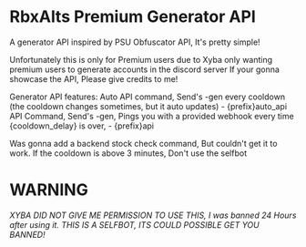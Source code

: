 # RbxAlts Premium Generator API
A generator API inspired by PSU Obfuscator API, It's pretty simple!

Unfortunately this is only for Premium users due to Xyba only wanting premium users to generate accounts in the discord server
If your gonna showcase the API, Please give credits to me!

Generator API features:
 Auto API command, Send's -gen every cooldown (the cooldown changes sometimes, but it auto updates) - {prefix}auto_api
 API Command, Send's -gen, Pings you with a provided webhook every time {cooldown_delay} is over, - {prefix}api
 
 Was gonna add a backend stock check command, But couldn't get it to work.
 If the cooldown is above 3 minutes, Don't use the selfbot
# WARNING
*XYBA DID NOT GIVE ME PERMISSION TO USE THIS, I was banned 24 Hours after using it.*
*THIS IS A SELFBOT, ITS COULD POSSIBLE GET YOU BANNED!*
